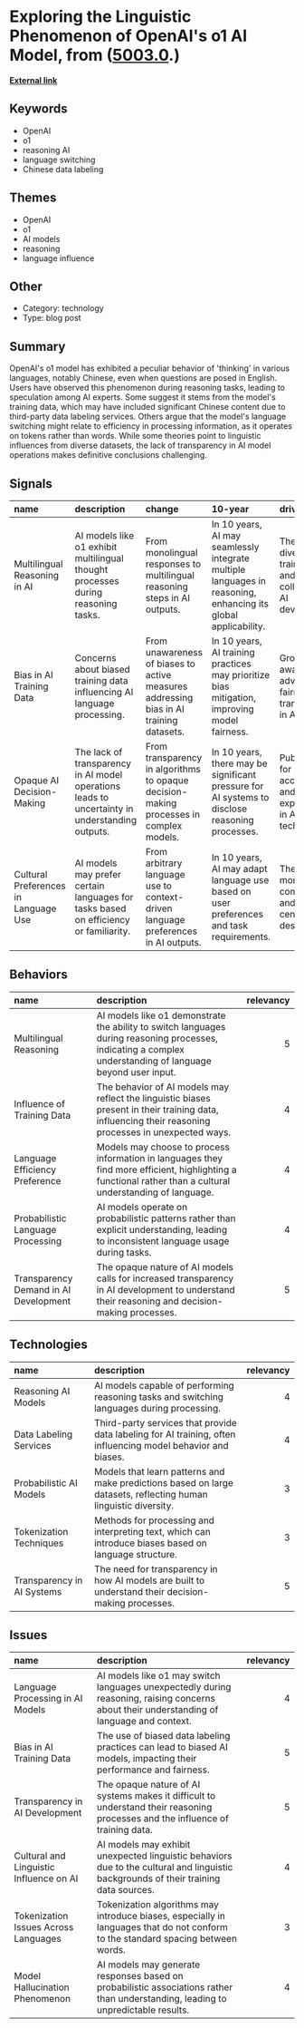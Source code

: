 # __Exploring the Linguistic Phenomenon of OpenAI's o1 AI Model__, from ([5003.0](https://kghosh.substack.com/p/5003.0).)

__[External link](https://techcrunch.com/2025/01/14/openais-ai-reasoning-model-thinks-in-chinese-sometimes-and-no-one-really-knows-why/)__



## Keywords

* OpenAI
* o1
* reasoning AI
* language switching
* Chinese data labeling

## Themes

* OpenAI
* o1
* AI models
* reasoning
* language influence

## Other

* Category: technology
* Type: blog post

## Summary

OpenAI's o1 model has exhibited a peculiar behavior of 'thinking' in various languages, notably Chinese, even when questions are posed in English. Users have observed this phenomenon during reasoning tasks, leading to speculation among AI experts. Some suggest it stems from the model's training data, which may have included significant Chinese content due to third-party data labeling services. Others argue that the model's language switching might relate to efficiency in processing information, as it operates on tokens rather than words. While some theories point to linguistic influences from diverse datasets, the lack of transparency in AI model operations makes definitive conclusions challenging.

## Signals

| name                                 | description                                                                                    | change                                                                                 | 10-year                                                                                                       | driving-force                                                                         |   relevancy |
|:-------------------------------------|:-----------------------------------------------------------------------------------------------|:---------------------------------------------------------------------------------------|:--------------------------------------------------------------------------------------------------------------|:--------------------------------------------------------------------------------------|------------:|
| Multilingual Reasoning in AI         | AI models like o1 exhibit multilingual thought processes during reasoning tasks.               | From monolingual responses to multilingual reasoning steps in AI outputs.              | In 10 years, AI may seamlessly integrate multiple languages in reasoning, enhancing its global applicability. | The increasing diversity of training data and global collaboration in AI development. |           4 |
| Bias in AI Training Data             | Concerns about biased training data influencing AI language processing.                        | From unawareness of biases to active measures addressing bias in AI training datasets. | In 10 years, AI training practices may prioritize bias mitigation, improving model fairness.                  | Growing awareness and advocacy for fairness and transparency in AI ethics.            |           5 |
| Opaque AI Decision-Making            | The lack of transparency in AI model operations leads to uncertainty in understanding outputs. | From transparency in algorithms to opaque decision-making processes in complex models. | In 10 years, there may be significant pressure for AI systems to disclose reasoning processes.                | Public demand for accountability and explainability in AI technologies.               |           5 |
| Cultural Preferences in Language Use | AI models may prefer certain languages for tasks based on efficiency or familiarity.           | From arbitrary language use to context-driven language preferences in AI outputs.      | In 10 years, AI may adapt language use based on user preferences and task requirements.                       | The need for more efficient communication and user-centered AI design.                |           3 |

## Behaviors

| name                                  | description                                                                                                                                                 |   relevancy |
|:--------------------------------------|:------------------------------------------------------------------------------------------------------------------------------------------------------------|------------:|
| Multilingual Reasoning                | AI models like o1 demonstrate the ability to switch languages during reasoning processes, indicating a complex understanding of language beyond user input. |           5 |
| Influence of Training Data            | The behavior of AI models may reflect the linguistic biases present in their training data, influencing their reasoning processes in unexpected ways.       |           4 |
| Language Efficiency Preference        | Models may choose to process information in languages they find more efficient, highlighting a functional rather than a cultural understanding of language. |           4 |
| Probabilistic Language Processing     | AI models operate on probabilistic patterns rather than explicit understanding, leading to inconsistent language usage during tasks.                        |           4 |
| Transparency Demand in AI Development | The opaque nature of AI models calls for increased transparency in AI development to understand their reasoning and decision-making processes.              |           5 |

## Technologies

| name                       | description                                                                                                     |   relevancy |
|:---------------------------|:----------------------------------------------------------------------------------------------------------------|------------:|
| Reasoning AI Models        | AI models capable of performing reasoning tasks and switching languages during processing.                      |           4 |
| Data Labeling Services     | Third-party services that provide data labeling for AI training, often influencing model behavior and biases.   |           4 |
| Probabilistic AI Models    | Models that learn patterns and make predictions based on large datasets, reflecting human linguistic diversity. |           3 |
| Tokenization Techniques    | Methods for processing and interpreting text, which can introduce biases based on language structure.           |           3 |
| Transparency in AI Systems | The need for transparency in how AI models are built to understand their decision-making processes.             |           5 |

## Issues

| name                                    | description                                                                                                                               |   relevancy |
|:----------------------------------------|:------------------------------------------------------------------------------------------------------------------------------------------|------------:|
| Language Processing in AI Models        | AI models like o1 may switch languages unexpectedly during reasoning, raising concerns about their understanding of language and context. |           4 |
| Bias in AI Training Data                | The use of biased data labeling practices can lead to biased AI models, impacting their performance and fairness.                         |           5 |
| Transparency in AI Development          | The opaque nature of AI systems makes it difficult to understand their reasoning processes and the influence of training data.            |           5 |
| Cultural and Linguistic Influence on AI | AI models may exhibit unexpected linguistic behaviors due to the cultural and linguistic backgrounds of their training data sources.      |           4 |
| Tokenization Issues Across Languages    | Tokenization algorithms may introduce biases, especially in languages that do not conform to the standard spacing between words.          |           3 |
| Model Hallucination Phenomenon          | AI models may generate responses based on probabilistic associations rather than understanding, leading to unpredictable results.         |           4 |